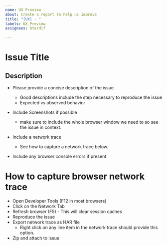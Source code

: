 ```yaml
---
name: UX Preview
about: Create a report to help us improve
title: "[UX] - "
labels: UX_Preview
assignees: btardif

---
```


# Issue Title

## Description

- Please provide a concise description of the issue
   - Good descriptions include the step necessary to reproduce the issue
   - Expected vs observed behavior

- Include Screenshots if possible
   - make sure to include the whole browser window we need to so see the issue in context.

- Include a network trace  
   - See how to capture a network trace below.
- Include any browser console errors if present

# How to capture browser network trace
- Open Developer Tools (F12 in most browsers)
- Click on the Network Tab
- Refresh browser (F5) - This will clear session caches
- Reproduce the issue
- Export network trace as HAR file
   - Right click on any line item in the network trace should provide this option.
- Zip and attach to issue
